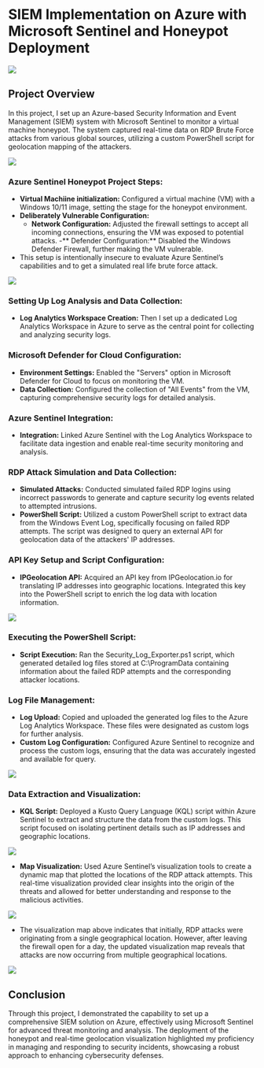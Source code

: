# SIEM Implementation on Azure with Microsoft Sentinel and Honeypot Deployment
<div>
    <img src= "https://github.com/user-attachments/assets/37ac5b65-e0dd-42d0-9947-cc28f434a627" />
</div>

## Project Overview
In this project, I set up an Azure-based Security Information and Event Management (SIEM) system with Microsoft Sentinel to monitor a virtual machine honeypot. The system captured real-time data on RDP Brute Force attacks from various global sources, utilizing a custom PowerShell script for geolocation mapping of the attackers.
<div>
    <img src= "https://github.com/user-attachments/assets/30fd348f-afae-4572-a6a2-40eca4c2f7dc" />
</div>

### Azure Sentinel Honeypot Project Steps:
- **Virtual Machiine initialization:** Configured a virtual machine (VM) with a Windows 10/11 image, setting the stage for the honeypot environment.
- **Deliberately Vulnerable Configuration:**
    - **Network Configuration:** Adjusted the firewall settings to accept all incoming connections, ensuring the VM was exposed to potential attacks.
    -** Defender Configuration:** Disabled the Windows Defender Firewall, further making the VM vulnerable.
- This setup is intentionally insecure to evaluate Azure Sentinel’s capabilities and to get a simulated real life brute force attack.
<div>
    <img src= "https://github.com/user-attachments/assets/ad1008e6-bb1e-4b1a-b33f-ffcf166db450" />
</div>

### Setting Up Log Analysis and Data Collection: 
- **Log Analytics Workspace Creation:** Then I set up a dedicated Log Analytics Workspace in Azure to serve as the central point for collecting and analyzing security logs.

### Microsoft Defender for Cloud Configuration:
- **Environment Settings:** Enabled the "Servers" option in Microsoft Defender for Cloud to focus on monitoring the VM.
- **Data Collection:** Configured the collection of "All Events" from the VM, capturing comprehensive security logs for detailed analysis.

### Azure Sentinel Integration:
- **Integration:** Linked Azure Sentinel with the Log Analytics Workspace to facilitate data ingestion and enable real-time security monitoring and analysis.

### RDP Attack Simulation and Data Collection:
- **Simulated Attacks:** Conducted simulated failed RDP logins using incorrect passwords to generate and capture security log events related to attempted intrusions.
- **PowerShell Script:** Utilized a custom PowerShell script to extract data from the Windows Event Log, specifically focusing on failed RDP attempts. The script was designed to query an external API for geolocation data of the attackers' IP addresses.

### API Key Setup and Script Configuration:
- **IPGeolocation API:** Acquired an API key from IPGeolocation.io for translating IP addresses into geographic locations. Integrated this key into the PowerShell script to enrich the log data with location information.
<div>
    <img src= "https://github.com/user-attachments/assets/5c950a16-f036-4fe9-9b3e-34fb2ebf1e15" />
</div>

### Executing the PowerShell Script:
- **Script Execution:** Ran the Security_Log_Exporter.ps1 script, which generated detailed log files stored at C:\ProgramData containing information about the failed RDP attempts and the corresponding attacker locations.

### Log File Management:
- **Log Upload:** Copied and uploaded the generated log files to the Azure Log Analytics Workspace. These files were designated as custom logs for further analysis.
- **Custom Log Configuration:** Configured Azure Sentinel to recognize and process the custom logs, ensuring that the data was accurately ingested and available for query.
<div>
    <img src= "https://github.com/user-attachments/assets/81a83d5d-384d-474e-9026-a7df3972edde" />
</div>

### Data Extraction and Visualization:
- **KQL Script:** Deployed a Kusto Query Language (KQL) script within Azure Sentinel to extract and structure the data from the custom logs. This script focused on isolating pertinent details such as IP addresses and geographic locations.
<div>
    <img src= "https://github.com/user-attachments/assets/e0148f68-54f2-4a87-9ccf-5a13568d5918" />
</div>

- **Map Visualization:** Used Azure Sentinel’s visualization tools to create a dynamic map that plotted the locations of the RDP attack attempts. This real-time visualization provided clear insights into the origin of the threats and allowed for better understanding and response to the malicious activities.
<div>
    <img src= "https://github.com/user-attachments/assets/987f3237-b896-4ac9-9718-a894f3c1a08f" />
</div>

- The visualization map above indicates that initially, RDP attacks were originating from a single geographical location. However, after leaving the firewall open for a day, the updated visualization map reveals that attacks are now occurring from multiple geographical locations.
<div>
    <img src= "https://github.com/user-attachments/assets/5293a908-3d2b-4567-a107-521ae36ad1bc" />
</div>

## Conclusion
Through this project, I demonstrated the capability to set up a comprehensive SIEM solution on Azure, effectively using Microsoft Sentinel for advanced threat monitoring and analysis. The deployment of the honeypot and real-time geolocation visualization highlighted my proficiency in managing and responding to security incidents, showcasing a robust approach to enhancing cybersecurity defenses.
